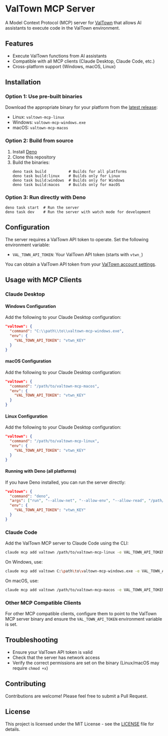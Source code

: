 # ValTown MCP Server

A Model Context Protocol (MCP) server for [ValTown](https://www.val.town/) that
allows AI assistants to execute code in the ValTown environment.

## Features

- Execute ValTown functions from AI assistants
- Compatible with all MCP clients (Claude Desktop, Claude Code, etc.)
- Cross-platform support (Windows, macOS, Linux)

## Installation

### Option 1: Use pre-built binaries

Download the appropriate binary for your platform from the
[latest release](https://github.com/YOUR_USERNAME/valtown-mcp-server/releases/latest):

- Linux: `valtown-mcp-linux`
- Windows: `valtown-mcp-windows.exe`
- macOS: `valtown-mcp-macos`

### Option 2: Build from source

1. Install [Deno](https://deno.land/#installation)
2. Clone this repository
3. Build the binaries:
   ```
   deno task build          # Builds for all platforms
   deno task build:linux    # Builds only for Linux
   deno task build:windows  # Builds only for Windows
   deno task build:macos    # Builds only for macOS
   ```

### Option 3: Run directly with Deno

```
deno task start  # Run the server
deno task dev    # Run the server with watch mode for development
```

## Configuration

The server requires a ValTown API token to operate. Set the following
environment variable:

- `VAL_TOWN_API_TOKEN`: Your ValTown API token (starts with `vtwn_`)

You can obtain a ValTown API token from your
[ValTown account settings](https://www.val.town/settings).

## Usage with MCP Clients

### Claude Desktop

#### Windows Configuration

Add the following to your Claude Desktop configuration:

```json
"valtown": {
  "command": "C:\\path\\to\\valtown-mcp-windows.exe",
  "env": {
    "VAL_TOWN_API_TOKEN": "vtwn_KEY"
  }
}
```

#### macOS Configuration

Add the following to your Claude Desktop configuration:

```json
"valtown": {
  "command": "/path/to/valtown-mcp-macos",
  "env": {
    "VAL_TOWN_API_TOKEN": "vtwn_KEY"
  }
}
```

#### Linux Configuration

Add the following to your Claude Desktop configuration:

```json
"valtown": {
  "command": "/path/to/valtown-mcp-linux",
  "env": {
    "VAL_TOWN_API_TOKEN": "vtwn_KEY"
  }
}
```

#### Running with Deno (all platforms)

If you have Deno installed, you can run the server directly:

```json
"valtown": {
  "command": "deno",
  "args": ["run", "--allow-net", "--allow-env", "--allow-read", "/path/to/mod.ts"],
  "env": {
    "VAL_TOWN_API_TOKEN": "vtwn_KEY"
  }
}
```

### Claude Code

Add the ValTown MCP server to Claude Code using the CLI:

```bash
claude mcp add valtown /path/to/valtown-mcp-linux -e VAL_TOWN_API_TOKEN=vtwn_KEY
```

On Windows, use:

```bash
claude mcp add valtown C:\path\to\valtown-mcp-windows.exe -e VAL_TOWN_API_TOKEN=vtwn_KEY
```

On macOS, use:

```bash
claude mcp add valtown /path/to/valtown-mcp-macos -e VAL_TOWN_API_TOKEN=vtwn_KEY
```

### Other MCP Compatible Clients

For other MCP compatible clients, configure them to point to the ValTown MCP
server binary and ensure the `VAL_TOWN_API_TOKEN` environment variable is set.

## Troubleshooting

- Ensure your ValTown API token is valid
- Check that the server has network access
- Verify the correct permissions are set on the binary (Linux/macOS may require
  `chmod +x`)

## Contributing

Contributions are welcome! Please feel free to submit a Pull Request.

## License

This project is licensed under the MIT License - see the [LICENSE](LICENSE) file
for details.
